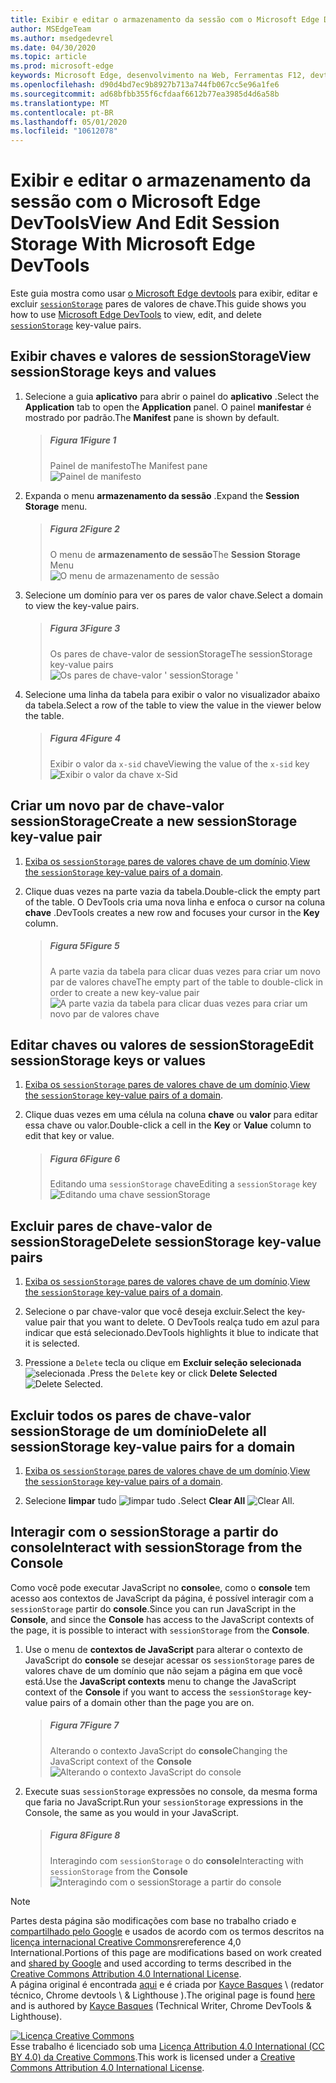 ```yaml
---
title: Exibir e editar o armazenamento da sessão com o Microsoft Edge DevTools
author: MSEdgeTeam
ms.author: msedgedevrel
ms.date: 04/30/2020
ms.topic: article
ms.prod: microsoft-edge
keywords: Microsoft Edge, desenvolvimento na Web, Ferramentas F12, devtools
ms.openlocfilehash: d90d4bd7ec9b8927b713a744fb067cc5e96a1fe6
ms.sourcegitcommit: ad68bfbb355f6cfdaaf6612b77ea3985d4d6a58b
ms.translationtype: MT
ms.contentlocale: pt-BR
ms.lasthandoff: 05/01/2020
ms.locfileid: "10612078"
---
```

<!-- Copyright Kayce Basques 

   Licensed under the Apache License, Version 2.0 (the "License");
   you may not use this file except in compliance with the License.
   You may obtain a copy of the License at

       https://www.apache.org/licenses/LICENSE-2.0

   Unless required by applicable law or agreed to in writing, software
   distributed under the License is distributed on an "AS IS" BASIS,
   WITHOUT WARRANTIES OR CONDITIONS OF ANY KIND, either express or implied.
   See the License for the specific language governing permissions and
   limitations under the License.  -->





# <span data-ttu-id="d13e6-103">Exibir e editar o armazenamento da sessão com o Microsoft Edge DevTools</span><span class="sxs-lookup"><span data-stu-id="d13e6-103">View And Edit Session Storage With Microsoft Edge DevTools</span></span>   

  

<span data-ttu-id="d13e6-104">Este guia mostra como usar [o Microsoft Edge devtools][MicrosoftEdgeDevTools] para exibir, editar e excluir [`sessionStorage`][MDNSessionStorage] pares de valores de chave.</span><span class="sxs-lookup"><span data-stu-id="d13e6-104">This guide shows you how to use [Microsoft Edge DevTools][MicrosoftEdgeDevTools] to view, edit, and delete [`sessionStorage`][MDNSessionStorage] key-value pairs.</span></span>  

## <span data-ttu-id="d13e6-105">Exibir chaves e valores de sessionStorage</span><span class="sxs-lookup"><span data-stu-id="d13e6-105">View sessionStorage keys and values</span></span>   

1.  <span data-ttu-id="d13e6-106">Selecione a guia **aplicativo** para abrir o painel do **aplicativo** .</span><span class="sxs-lookup"><span data-stu-id="d13e6-106">Select the **Application** tab to open the **Application** panel.</span></span>  <span data-ttu-id="d13e6-107">O painel **manifestar** é mostrado por padrão.</span><span class="sxs-lookup"><span data-stu-id="d13e6-107">The **Manifest** pane is shown by default.</span></span>  
    
    > ##### <span data-ttu-id="d13e6-108">Figura 1</span><span class="sxs-lookup"><span data-stu-id="d13e6-108">Figure 1</span></span>  
    > <span data-ttu-id="d13e6-109">Painel de manifesto</span><span class="sxs-lookup"><span data-stu-id="d13e6-109">The Manifest pane</span></span>  
    > ![Painel de manifesto][ImageManifest]  

1.  <span data-ttu-id="d13e6-111">Expanda o menu **armazenamento da sessão** .</span><span class="sxs-lookup"><span data-stu-id="d13e6-111">Expand the **Session Storage** menu.</span></span>  
    
    > ##### <span data-ttu-id="d13e6-112">Figura 2</span><span class="sxs-lookup"><span data-stu-id="d13e6-112">Figure 2</span></span>  
    > <span data-ttu-id="d13e6-113">O menu de **armazenamento de sessão**</span><span class="sxs-lookup"><span data-stu-id="d13e6-113">The **Session Storage** Menu</span></span>  
    > ![O menu de armazenamento de sessão][ImageSessionStorageMenu]  

1.  <span data-ttu-id="d13e6-115">Selecione um domínio para ver os pares de valor chave.</span><span class="sxs-lookup"><span data-stu-id="d13e6-115">Select a domain to view the key-value pairs.</span></span>  
    
    > ##### <span data-ttu-id="d13e6-116">Figura 3</span><span class="sxs-lookup"><span data-stu-id="d13e6-116">Figure 3</span></span>  
    > <span data-ttu-id="d13e6-117">Os pares de chave-valor de sessionStorage</span><span class="sxs-lookup"><span data-stu-id="d13e6-117">The sessionStorage key-value pairs</span></span>  
    > ![Os pares de chave-valor ' sessionStorage '][ImageSessionStorage]  

1.  <span data-ttu-id="d13e6-119">Selecione uma linha da tabela para exibir o valor no visualizador abaixo da tabela.</span><span class="sxs-lookup"><span data-stu-id="d13e6-119">Select a row of the table to view the value in the viewer below the table.</span></span>  
    
    > ##### <span data-ttu-id="d13e6-120">Figura 4</span><span class="sxs-lookup"><span data-stu-id="d13e6-120">Figure 4</span></span>  
    > <span data-ttu-id="d13e6-121">Exibir o valor da `x-sid` chave</span><span class="sxs-lookup"><span data-stu-id="d13e6-121">Viewing the value of the `x-sid` key</span></span>  
    > ![Exibir o valor da chave x-Sid][ImageSessionStorageViewer]  

## <span data-ttu-id="d13e6-123">Criar um novo par de chave-valor sessionStorage</span><span class="sxs-lookup"><span data-stu-id="d13e6-123">Create a new sessionStorage key-value pair</span></span>   

1.  <span data-ttu-id="d13e6-124">[Exiba os `sessionStorage` pares de valores chave de um domínio](#view-sessionstorage-keys-and-values).</span><span class="sxs-lookup"><span data-stu-id="d13e6-124">[View the `sessionStorage` key-value pairs of a domain](#view-sessionstorage-keys-and-values).</span></span>  
1.  <span data-ttu-id="d13e6-125">Clique duas vezes na parte vazia da tabela.</span><span class="sxs-lookup"><span data-stu-id="d13e6-125">Double-click the empty part of the table.</span></span>  <span data-ttu-id="d13e6-126">O DevTools cria uma nova linha e enfoca o cursor na coluna **chave** .</span><span class="sxs-lookup"><span data-stu-id="d13e6-126">DevTools creates a new row and focuses your cursor in the **Key** column.</span></span>  
    
    > ##### <span data-ttu-id="d13e6-127">Figura 5</span><span class="sxs-lookup"><span data-stu-id="d13e6-127">Figure 5</span></span>  
    > <span data-ttu-id="d13e6-128">A parte vazia da tabela para clicar duas vezes para criar um novo par de valores chave</span><span class="sxs-lookup"><span data-stu-id="d13e6-128">The empty part of the table to double-click in order to create a new key-value pair</span></span>  
    > ![A parte vazia da tabela para clicar duas vezes para criar um novo par de valores chave][ImageSessionStorageCreate]  

## <span data-ttu-id="d13e6-130">Editar chaves ou valores de sessionStorage</span><span class="sxs-lookup"><span data-stu-id="d13e6-130">Edit sessionStorage keys or values</span></span>   

1.  <span data-ttu-id="d13e6-131">[Exiba os `sessionStorage` pares de valores chave de um domínio](#view-sessionstorage-keys-and-values).</span><span class="sxs-lookup"><span data-stu-id="d13e6-131">[View the `sessionStorage` key-value pairs of a domain](#view-sessionstorage-keys-and-values).</span></span>  
1.  <span data-ttu-id="d13e6-132">Clique duas vezes em uma célula na coluna **chave** ou **valor** para editar essa chave ou valor.</span><span class="sxs-lookup"><span data-stu-id="d13e6-132">Double-click a cell in the **Key** or **Value** column to edit that key or value.</span></span>  
    
    > ##### <span data-ttu-id="d13e6-133">Figura 6</span><span class="sxs-lookup"><span data-stu-id="d13e6-133">Figure 6</span></span>  
    > <span data-ttu-id="d13e6-134">Editando uma `sessionStorage` chave</span><span class="sxs-lookup"><span data-stu-id="d13e6-134">Editing a `sessionStorage` key</span></span>  
    > ![Editando uma chave sessionStorage][ImageSessionStorageEdit]  

## <span data-ttu-id="d13e6-136">Excluir pares de chave-valor de sessionStorage</span><span class="sxs-lookup"><span data-stu-id="d13e6-136">Delete sessionStorage key-value pairs</span></span>   

1.  <span data-ttu-id="d13e6-137">[Exiba os `sessionStorage` pares de valores chave de um domínio](#view-sessionstorage-keys-and-values).</span><span class="sxs-lookup"><span data-stu-id="d13e6-137">[View the `sessionStorage` key-value pairs of a domain](#view-sessionstorage-keys-and-values).</span></span>  
1.  <span data-ttu-id="d13e6-138">Selecione o par chave-valor que você deseja excluir.</span><span class="sxs-lookup"><span data-stu-id="d13e6-138">Select the key-value pair that you want to delete.</span></span>  <span data-ttu-id="d13e6-139">O DevTools realça tudo em azul para indicar que está selecionado.</span><span class="sxs-lookup"><span data-stu-id="d13e6-139">DevTools highlights it blue to indicate that it is selected.</span></span>  

1.  <span data-ttu-id="d13e6-140">Pressione a `Delete` tecla ou clique em **Excluir seleção selecionada** ![ selecionada ][ImageDeleteIcon] .</span><span class="sxs-lookup"><span data-stu-id="d13e6-140">Press the `Delete` key or click **Delete Selected** ![Delete Selected][ImageDeleteIcon].</span></span>  

## <span data-ttu-id="d13e6-141">Excluir todos os pares de chave-valor sessionStorage de um domínio</span><span class="sxs-lookup"><span data-stu-id="d13e6-141">Delete all sessionStorage key-value pairs for a domain</span></span>   

1.  <span data-ttu-id="d13e6-142">[Exiba os `sessionStorage` pares de valores chave de um domínio](#view-sessionstorage-keys-and-values).</span><span class="sxs-lookup"><span data-stu-id="d13e6-142">[View the `sessionStorage` key-value pairs of a domain](#view-sessionstorage-keys-and-values).</span></span>  

1.  <span data-ttu-id="d13e6-143">Selecione **limpar** tudo ![ limpar tudo ][ImageClearIcon] .</span><span class="sxs-lookup"><span data-stu-id="d13e6-143">Select **Clear All** ![Clear All][ImageClearIcon].</span></span>  

## <span data-ttu-id="d13e6-144">Interagir com o sessionStorage a partir do console</span><span class="sxs-lookup"><span data-stu-id="d13e6-144">Interact with sessionStorage from the Console</span></span>   

<span data-ttu-id="d13e6-145">Como você pode executar JavaScript no **console**e, como o **console** tem acesso aos contextos de JavaScript da página, é possível interagir com a `sessionStorage` partir do **console**.</span><span class="sxs-lookup"><span data-stu-id="d13e6-145">Since you can run JavaScript in the **Console**, and since the **Console** has access to the JavaScript contexts of the page, it is possible to interact with `sessionStorage` from the **Console**.</span></span>  

1.  <span data-ttu-id="d13e6-146">Use o menu de **contextos de JavaScript** para alterar o contexto de JavaScript do **console** se desejar acessar os `sessionStorage` pares de valores chave de um domínio que não sejam a página em que você está.</span><span class="sxs-lookup"><span data-stu-id="d13e6-146">Use the **JavaScript contexts** menu to change the JavaScript context of the **Console** if you want to access the `sessionStorage` key-value pairs of a domain other than the page you are on.</span></span>  
    
    > ##### <span data-ttu-id="d13e6-147">Figura 7</span><span class="sxs-lookup"><span data-stu-id="d13e6-147">Figure 7</span></span>  
    > <span data-ttu-id="d13e6-148">Alterando o contexto JavaScript do **console**</span><span class="sxs-lookup"><span data-stu-id="d13e6-148">Changing the JavaScript context of the **Console**</span></span>  
    > ![Alterando o contexto JavaScript do console][ImageJSContext]  

1.  <span data-ttu-id="d13e6-150">Execute suas `sessionStorage` expressões no console, da mesma forma que faria no JavaScript.</span><span class="sxs-lookup"><span data-stu-id="d13e6-150">Run your `sessionStorage` expressions in the Console, the same as you would in your JavaScript.</span></span>  
    
    > ##### <span data-ttu-id="d13e6-151">Figura 8</span><span class="sxs-lookup"><span data-stu-id="d13e6-151">Figure 8</span></span>  
    > <span data-ttu-id="d13e6-152">Interagindo com `sessionStorage` o do **console**</span><span class="sxs-lookup"><span data-stu-id="d13e6-152">Interacting with `sessionStorage` from the **Console**</span></span>  
    > ![Interagindo com o sessionStorage a partir do console][ImageSessionStorageConsole]  

   

  

<!-- image links -->  

[ImageClearIcon]: /microsoft-edge/devtools-guide-chromium/media/clear-icon.msft.png  
[ImageDeleteIcon]: /microsoft-edge/devtools-guide-chromium/media/delete-icon.msft.png  

[ImageManifest]: /microsoft-edge/devtools-guide-chromium/media/storage-application-manifest.msft.png "Figura 1: o painel manifestar"  
[ImageSessionStorageMenu]: /microsoft-edge/devtools-guide-chromium/media/storage-application-storage-session-storage.msft.png "Figura 2: o menu de armazenamento da sessão"  
[ImageSessionStorage]: /microsoft-edge/devtools-guide-chromium/media/storage-application-storage-session-storage-domain.msft.png "Figura 3: os pares de chave-valor de sessionStorage"  
[ImageSessionStorageViewer]: /microsoft-edge/devtools-guide-chromium/media/storage-application-storage-session-storage-domain-key-value-selected.msft.png "Figura 4: exibindo o valor da chave x-Sid"  
[ImageSessionStorageCreate]: /microsoft-edge/devtools-guide-chromium/media/storage-application-storage-session-storage-domain-key-value-new.msft.png "Figura 5: a parte vazia da tabela para clicar duas vezes para criar um novo par de valores chave"  
[ImageSessionStorageEdit]: /microsoft-edge/devtools-guide-chromium/media/storage-application-storage-session-storage-domain-key-value-edit.msft.png "Figura 6: editando uma chave sessionStorage"  
[ImageJSContext]: /microsoft-edge/devtools-guide-chromium/media/storage-console-domain-selection.msft.png "Figura 7: alterando o contexto JavaScript do console"  
[ImageSessionStorageConsole]: /microsoft-edge/devtools-guide-chromium/media/storage-console-session-storage-keys.msft.png "Figura 8: interagindo com o sessionStorage a partir do console"  

<!-- links -->  

[MicrosoftEdgeDevTools]: /microsoft-edge/devtools-guide-chromium "Ferramentas de desenvolvedor do Microsoft Edge (Chromium)"  

[MDNSessionStorage]: https://developer.mozilla.org/docs/Web/API/Window/sessionStorage "Window. sessionStorage | MDN"  

> [!NOTE]
> <span data-ttu-id="d13e6-164">Partes desta página são modificações com base no trabalho criado e [compartilhado pelo Google][GoogleSitePolicies] e usados de acordo com os termos descritos na [licença internacional Creative Commons][CCA4IL]rereference 4,0 International.</span><span class="sxs-lookup"><span data-stu-id="d13e6-164">Portions of this page are modifications based on work created and [shared by Google][GoogleSitePolicies] and used according to terms described in the [Creative Commons Attribution 4.0 International License][CCA4IL].</span></span>  
> <span data-ttu-id="d13e6-165">A página original é encontrada [aqui](https://developers.google.com/web/tools/chrome-devtools/storage/sessionstorage) e é criada por [Kayce Basques][KayceBasques] \ (redator técnico, Chrome devtools \ & Lighthouse \).</span><span class="sxs-lookup"><span data-stu-id="d13e6-165">The original page is found [here](https://developers.google.com/web/tools/chrome-devtools/storage/sessionstorage) and is authored by [Kayce Basques][KayceBasques] \(Technical Writer, Chrome DevTools \& Lighthouse\).</span></span>  

[![Licença Creative Commons][CCby4Image]][CCA4IL]  
<span data-ttu-id="d13e6-167">Esse trabalho é licenciado sob uma [Licença Attribution 4.0 International (CC BY 4.0) da Creative Commons][CCA4IL].</span><span class="sxs-lookup"><span data-stu-id="d13e6-167">This work is licensed under a [Creative Commons Attribution 4.0 International License][CCA4IL].</span></span>  

[CCA4IL]: https://creativecommons.org/licenses/by/4.0  
[CCby4Image]: https://i.creativecommons.org/l/by/4.0/88x31.png  
[GoogleSitePolicies]: https://developers.google.com/terms/site-policies  
[KayceBasques]: https://developers.google.com/web/resources/contributors/kaycebasques  

